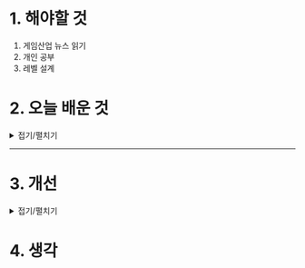 
# 1. 해야할 것

1. 게임산업 뉴스 읽기 
2. 개인 공부  
3. 레벨 설계



# 2. 오늘 배운 것

<details>
<summary>접기/펼치기</summary>




</details>

****


# 3. 개선


<details>
<summary>접기/펼치기</summary>


</details>



# 4. 생각


